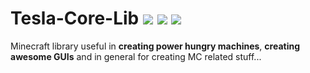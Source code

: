 # Tesla-Core-Lib [![](http://cf.way2muchnoise.eu/tesla-core-lib.svg)](https://minecraft.curseforge.com/projects/tesla-core-lib) [![](http://cf.way2muchnoise.eu/versions/tesla-core-lib.svg)](https://minecraft.curseforge.com/projects/tesla-core-lib) [![](https://img.shields.io/badge/Discord-LightningComms-blue.svg)](https://discord.gg/WqrCtcK)
Minecraft library useful in **creating power hungry machines**, **creating awesome GUIs** and in general for creating MC related stuff...
